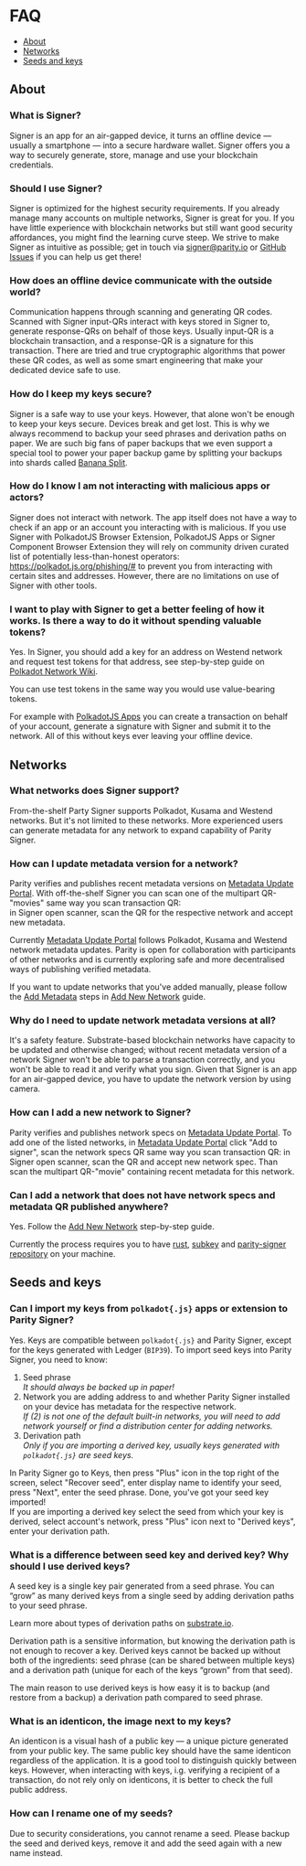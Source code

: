# FAQ

- [About](#about)
- [Networks](#networks)
- [Seeds and keys](#seeds-and-keys)

## About

### What is Signer?

Signer is an app for an air-gapped device, it turns an offline device — usually a smartphone — into a secure hardware wallet. Signer offers you a way to securely generate, store, manage and use your blockchain credentials.

### Should I use Signer?

Signer is optimized for the highest security requirements. If you already manage many accounts on multiple networks, Signer is great for you. If you have little experience with blockchain networks but still want good security affordances, you might find the learning curve steep. We strive to make Signer as intuitive as possible; get in touch via [<signer@parity.io>](mailto:signer@parity.io) or [GitHub Issues](https://github.com/paritytech/parity-signer/issues) if you can help us get there!

### How does an offline device communicate with the outside world?

Communication happens through scanning and generating QR codes. Scanned with Signer input-QRs interact with keys stored in Signer to, generate response-QRs on behalf of those keys. Usually input-QR is a blockchain transaction, and a response-QR is a signature for this transaction. There are tried and true cryptographic algorithms that power these QR codes, as well as some smart engineering that make your dedicated device safe to use.

### How do I keep my keys secure?

Signer is a safe way to use your keys. However, that alone won't be enough to keep your keys secure. Devices break and get lost. This is why we always recommend to backup your seed phrases and derivation paths on paper. We are such big fans of paper backups that we even support a special tool to power your paper backup game by splitting your backups into shards called [Banana Split](https://bs.parity.io/).

### How do I know I am not interacting with malicious apps or actors?

Signer does not interact with network. The app itself does not have a way to check if an app or an account you interacting with is malicious. 
If you use Signer with PolkadotJS Browser Extension, PolkadotJS Apps or Signer Component Browser Extension they will rely on community driven curated list of potentially less-than-honest operators: [<https://polkadot.js.org/phishing/#>](https://polkadot.js.org/phishing/#) to prevent you from interacting with certain sites and addresses. However, there are no limitations on use of Signer with other tools.

### I want to play with Signer to get a better feeling of how it works. Is there a way to do it without spending valuable tokens?

Yes. In Signer, you should add a key for an address on Westend network and request test tokens for that address, see step-by-step guide on [Polkadot Network Wiki](https://wiki.polkadot.network/docs/learn-DOT#getting-westies). 

You can use test tokens in the same way you would use value-bearing tokens.

For example with [PolkadotJS Apps](https://polkadot.js.org/apps/) you can create a transaction on behalf of your account, generate a signature with Signer and submit it to the network. All of this without keys ever leaving your offline device.

## Networks

### What networks does Signer support?

From-the-shelf Party Signer supports Polkadot, Kusama and Westend networks. But it's not limited to these networks. More experienced users can generate metadata for any network to expand capability of Parity Signer.

### How can I update metadata version for a network?

Parity verifies and publishes recent metadata versions on [Metadata Update Portal](https://metadata.parity.io/). With off-the-shelf Signer you can scan one of the multipart QR-"movies" same way you scan transaction QR:\
in Signer open scanner, scan the QR for the respective network and accept new metadata.

Currently [Metadata Update Portal](https://metadata.parity.io/) follows Polkadot, Kusama and Westend network metadata updates. Parity is open for collaboration with participants of other networks and is currently exploring safe and more decentralised ways of publishing verified metadata.

If you want to update networks that you've added manually, please follow the [Add Metadata](../tutorials/Add-New-Network.md#add-network-metadata) steps in [Add New Network](../tutorials/Add-New-Network.md) guide.

### Why do I need to update network metadata versions at all?

It's a safety feature. Substrate-based blockchain networks have capacity to be updated and otherwise changed; without recent metadata version of a network Signer won't be able to parse a transaction correctly, and you won't be able to read it and verify what you sign. Given that Signer is an app for an air-gapped device, you have to update the network version by using camera.

### How can I add a new network to Signer?

Parity verifies and publishes network specs on [Metadata Update Portal](https://metadata.parity.io/). To add one of the listed networks, in [Metadata Update Portal](https://metadata.parity.io/) click "Add to signer", scan the network specs QR same way you scan transaction QR: in Signer open scanner, scan the QR and accept new network spec. Than scan the multipart QR-"movie" containing recent metadata for this network.

### Can I add a network that does not have network specs and metadata QR published anywhere?

Yes. Follow the [Add New Network](../tutorials/Add-New-Network.md) step-by-step guide.

Currently the process requires you to have [rust](https://www.rust-lang.org/tools/install), [subkey](https://docs.substrate.io/v3/tools/subkey/#installation) and [parity-signer repository](https://github.com/paritytech/parity-signer) on your machine.

## Seeds and keys
	
### Can I import my keys from `polkadot{.js}` apps or extension to Parity Signer?

Yes. Keys are compatible between `polkadot{.js}` and Parity Signer, except for the keys generated with Ledger (`BIP39`). To import seed keys into Parity Signer, you need to know:
1. Seed phrase\
_It should always be backed up in paper!_
2. Network you are adding address to and whether Parity Signer installed on your device has metadata for the respective network.\
_If (2) is not one of the default built-in networks, you will need to add network yourself or find a distribution center for adding networks._
3. Derivation path\
_Only if you are importing a derived key, usually keys generated with `polkadot{.js}` are seed keys._

In Parity Signer go to Keys, then press "Plus" icon in the top right of the screen, select "Recover seed", enter display name to identify your seed, press "Next", enter the seed phrase. Done, you've got your seed key imported!\
If you are importing a derived key select the seed from which your key is derived, select account's network, press "Plus" icon next to "Derived keys", enter your derivation path.

### What is a difference between seed key and derived key? Why should I use derived keys?

A seed key is a single key pair generated from a seed phrase. You can “grow” as many derived keys from a single seed by adding derivation paths to your seed phrase.

Learn more about types of derivation paths on [substrate.io](https://docs.substrate.io/v3/tools/subkey/#hd-key-derivation).

Derivation path is a sensitive information, but knowing the derivation path is not enough to recover a key. Derived keys cannot be backed up without both of the ingredients: seed phrase (can be shared between multiple keys) and a derivation path (unique for each of the keys “grown” from that seed).

The main reason to use derived keys is how easy it is to backup (and restore from a backup) a derivation path compared to seed phrase.

### What is an identicon, the image next to my keys?

An identicon is a visual hash of a public key — a unique picture generated from your public key. The same public key should have the same identicon regardless of the application. It is a good tool to distinguish quickly between keys. However, when interacting with keys, i.g. verifying a recipient of a transaction, do not rely only on identicons, it is better to check the full public address.

### How can I rename one of my seeds?

Due to security considerations, you cannot rename a seed. Please backup the seed and derived keys, remove it and add the seed again with a new name instead.
